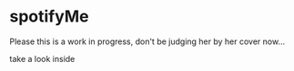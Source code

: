 # spotifyMe

Please this is a work in progress, don't be judging her by her cover now...

take a look inside
